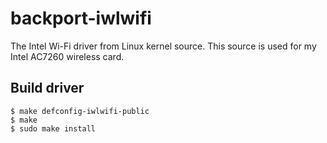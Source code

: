 # backport-iwlwifi
The Intel Wi-Fi driver from Linux kernel source. This source is used for my Intel AC7260 wireless card.

## Build driver
```
$ make defconfig-iwlwifi-public
$ make
$ sudo make install
```
